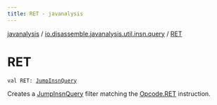 ```yaml
---
title: RET - javanalysis
---
```


[javanalysis](../index.html) / [io.disassemble.javanalysis.util.insn.query](index.html) / [RET](./-r-e-t.html)

# RET

`val RET: `[`JumpInsnQuery`](-jump-insn-query/index.html)

Creates a [JumpInsnQuery](-jump-insn-query/index.html) filter matching the [Opcode.RET](#) instruction.

